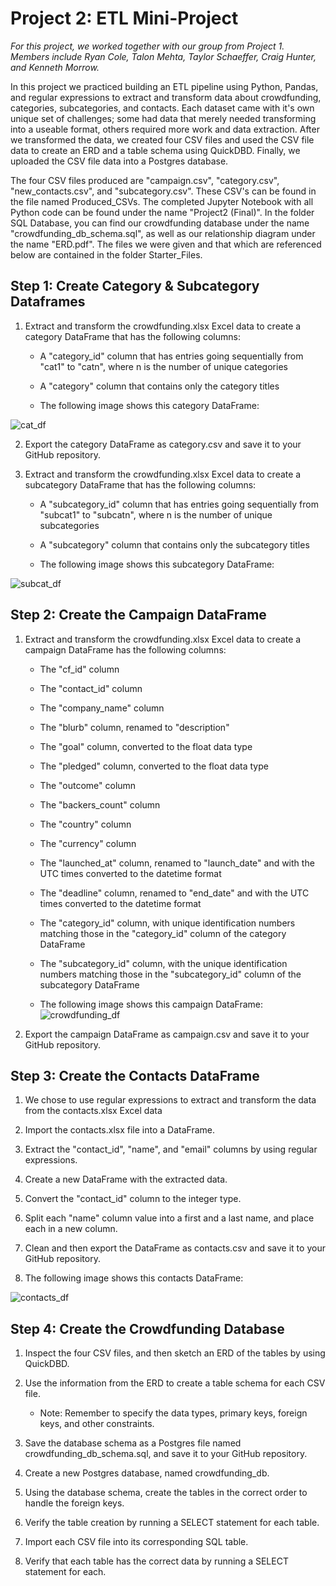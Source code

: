 #  **Project 2: ETL Mini-Project**
*For this project, we worked together with our group from Project 1. Members include Ryan Cole, Talon Mehta, Taylor Schaeffer, Craig Hunter, and Kenneth Morrow.*

In this project we practiced building an ETL pipeline using Python, Pandas, and regular expressions to extract and transform data about crowdfunding, categories, subcategories, and contacts. Each dataset came with it's own unique set of challenges; some had data that merely needed transforming into a useable format, others required more work and data extraction. After we transformed the data, we created four CSV files and used the CSV file data to create an ERD and a table schema using QuickDBD. Finally, we uploaded the CSV file data into a Postgres database.

The four CSV files produced are "campaign.csv", "category.csv", "new_contacts.csv", and "subcategory.csv". These CSV's can be found in the file named Produced_CSVs. The completed Jupyter Notebook with all Python code can be found under the name "Project2 (Final)". In the folder SQL Database, you can find our crowdfunding database under the name "crowdfunding_db_schema.sql", as well as our relationship diagram under the name "ERD.pdf". The files we were given and that which are referenced below are contained in the folder Starter_Files. 

##  **Step 1: Create Category & Subcategory Dataframes**
1. Extract and transform the crowdfunding.xlsx Excel data to create a category DataFrame that has the following columns:

	- A "category_id" column that has entries going sequentially from "cat1" to "catn", where n is the number of 	unique categories

	- A "category" column that contains only the category titles

	- The following image shows this category DataFrame:

![cat_df](https://github.com/taschaef/Crowdfunding_ETL/assets/124079708/ea77effb-5103-4913-ac8c-79512fe03651)



2. Export the category DataFrame as category.csv and save it to your GitHub repository.

3. Extract and transform the crowdfunding.xlsx Excel data to create a subcategory DataFrame that has the following columns:

	- A "subcategory_id" column that has entries going sequentially from "subcat1" to "subcatn", where n is the 	number of unique subcategories

	- A "subcategory" column that contains only the subcategory titles

	- The following image shows this subcategory DataFrame:

![subcat_df](https://github.com/taschaef/Crowdfunding_ETL/assets/124079708/7502a712-3f6c-4c7a-8eea-7613de4d5ac3)




##  **Step 2: Create the Campaign DataFrame**

1. Extract and transform the crowdfunding.xlsx Excel data to create a campaign DataFrame has the following columns:

	- The "cf_id" column

	- The "contact_id" column

	- The "company_name" column

	- The "blurb" column, renamed to "description"

	- The "goal" column, converted to the float data type

	- The "pledged" column, converted to the float data type

	- The "outcome" column

	- The "backers_count" column

	- The "country" column

	- The "currency" column

	- The "launched_at" column, renamed to "launch_date" and with the UTC times converted to the datetime format

	- The "deadline" column, renamed to "end_date" and with the UTC times converted to the datetime format

	- The "category_id" column, with unique identification numbers matching those in the "category_id" column of 	the category DataFrame

	- The "subcategory_id" column, with the unique identification numbers matching those in the "subcategory_id" 	column of the subcategory DataFrame

	- The following image shows this campaign DataFrame:
  ![crowdfunding_df](https://github.com/taschaef/Crowdfunding_ETL/assets/124079708/18b4eeab-f2a5-4a90-8ba7-9d1837ccba16)

  

2. Export the campaign DataFrame as campaign.csv and save it to your GitHub repository.


## **Step 3: Create the Contacts DataFrame**

1. We chose to use regular expressions to extract and transform the data from the contacts.xlsx Excel data

2. Import the contacts.xlsx file into a DataFrame.

3. Extract the "contact_id", "name", and "email" columns by using regular expressions.

4. Create a new DataFrame with the extracted data.

5. Convert the "contact_id" column to the integer type.

6. Split each "name" column value into a first and a last name, and place each in a new column.

7. Clean and then export the DataFrame as contacts.csv and save it to your GitHub repository.

8. The following image shows this contacts DataFrame:


![contacts_df](https://github.com/taschaef/Crowdfunding_ETL/assets/124079708/b703cca3-3570-45b1-ada5-62c6cf596f18)

 
## **Step 4: Create the Crowdfunding Database**
1. Inspect the four CSV files, and then sketch an ERD of the tables by using QuickDBD.

2. Use the information from the ERD to create a table schema for each CSV file.

	- Note: Remember to specify the data types, primary keys, foreign keys, and other constraints.

3. Save the database schema as a Postgres file named crowdfunding_db_schema.sql, and save it to your GitHub repository.

4. Create a new Postgres database, named crowdfunding_db.

5. Using the database schema, create the tables in the correct order to handle the foreign keys.

6. Verify the table creation by running a SELECT statement for each table.

7. Import each CSV file into its corresponding SQL table.

8. Verify that each table has the correct data by running a SELECT statement for each.

